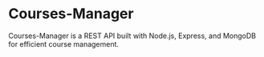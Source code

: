 # Courses-Manager
Courses-Manager is a REST API built with Node.js, Express, and MongoDB for efficient course management.

